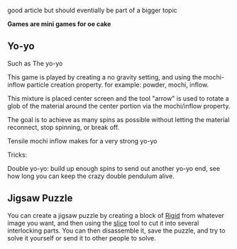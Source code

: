 good article but should eventially be part of a bigger topic

**Games are mini games for oe cake**

## Yo-yo

Such as The yo-yo

This game is played by creating a no gravity setting, and using the mochi-inflow particle creation property. for example: powder, mochi, inflow.

This mixture is placed center screen and the tool "arrow" is used to rotate a glob of the material around the center portion via the mochi/inflow property.

The goal is to achieve as many spins as possible without letting the material reconnect, stop spinning, or break off.

Tensile mochi inflow makes for a very strong yo-yo

Tricks:

Double yo-yo: build up enough spins to send out another yo-yo end, see how long you can keep the crazy double pendulum alive.

## Jigsaw Puzzle

You can create a jigsaw puzzle by creating a block of [Rigid](/Rigid.md "Rigid") from whatever image you want, and then using the [slice](/slice.md "slice") tool to cut it into several interlocking parts. You can then disassemble it, save the puzzle, and try to solve it yourself or send it to other people to solve.

